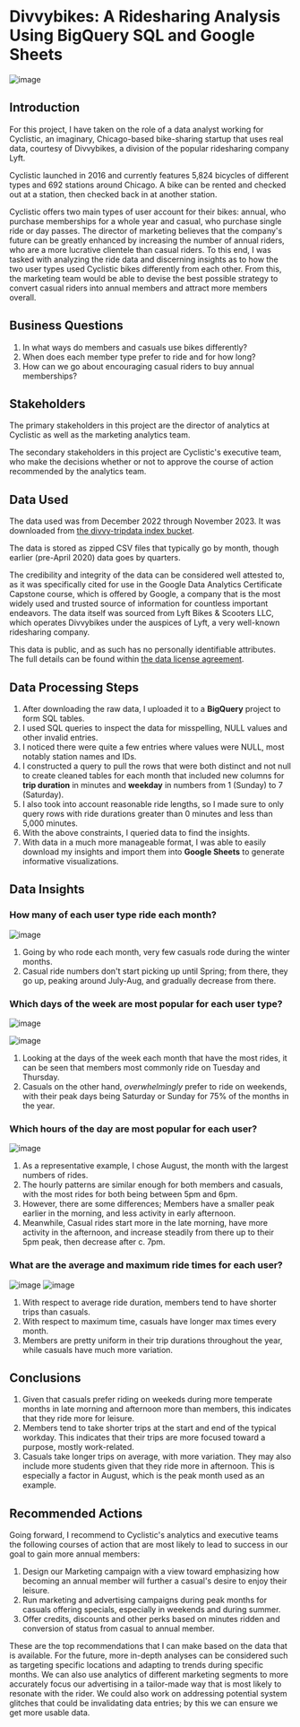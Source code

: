 # Divvybikes: A Ridesharing Analysis Using BigQuery SQL and Google Sheets

![image](https://github.com/mad5PartA/A-Case-Study-of-Divvybikes-by-Alex-Gaynor/assets/159947321/364ea8f3-15bb-400f-91a3-b633e36256e1)

## Introduction
For this project, I have taken on the role of a data analyst working for Cyclistic, an imaginary, Chicago-based bike-sharing startup that uses real data, courtesy of Divvybikes, a division of the popular ridesharing company Lyft.

Cyclistic launched in 2016 and currently features 5,824 bicycles of different types and 692 stations around Chicago.  A bike can be rented and checked out at a station, then checked back in at another station.

Cyclistic offers two main types of user account for their bikes: annual, who purchase memberships for a whole year and casual, who purchase single ride or day passes.  The director of marketing believes that the company's future can be greatly enhanced by increasing the number of annual riders, who are a more lucrative clientele than casual riders.  To this end, I was tasked with analyzing the ride data and discerning insights as to how the two user types used Cyclistic bikes differently from each other.  From this, the marketing team would be able to devise the best possible strategy to convert casual riders into annual members and attract more members overall.

## Business Questions
1. In what ways do members and casuals use bikes differently?
2. When does each member type prefer to ride and for how long?
3. How can we go about encouraging casual riders to buy annual memberships?

## Stakeholders 
The primary stakeholders in this project are the director of analytics at Cyclistic as well as the marketing analytics team.

The secondary stakeholders in this project are Cyclistic's executive team, who make the decisions whether or not to approve the course of action recommended by the analytics team.

## Data Used
The data used was from December 2022 through November 2023.  It was downloaded from [the divvy-tripdata index bucket](https://divvy-tripdata.s3.amazonaws.com/index.html).

The data is stored as zipped CSV files that typically go by month, though earlier (pre-April 2020) data goes by quarters.

The credibility and integrity of the data can be considered well attested to, as it was specifically cited for use in the Google Data Analytics Certificate Capstone course, which is offered by Google, a company that is the most widely used and trusted source of information for countless important endeavors.  The data itself was sourced from Lyft Bikes & Scooters LLC, which operates Divvybikes under the auspices of Lyft, a very well-known ridesharing company.  

This data is public, and as such has no personally identifiable attributes.  The full details can be found within [the data license agreement](https://divvybikes.com/data-license-agreement).

## Data Processing Steps
1. After downloading the raw data, I uploaded it to a **BigQuery** project to form SQL tables.
2. I used SQL queries to inspect the data for misspelling, NULL values and other invalid entries.
3. I noticed there were quite a few entries where values were NULL, most notably station names and IDs.
4. I constructed a query to pull the rows that were both distinct and not null to create cleaned tables for each month that included new columns for **trip duration** in minutes and **weekday** in numbers from 1 (Sunday) to 7 (Saturday).
5. I also took into account reasonable ride lengths, so I made sure to only query rows with ride durations greater than 0 minutes and less than 5,000 minutes.
6. With the above constraints, I queried data to find the insights.
7. With data in a much more manageable format, I was able to easily download my insights and import them into **Google Sheets** to generate informative visualizations.

## Data Insights
### How many of each user type ride each month?
![image](https://github.com/mad5PartA/A-Case-Study-of-Divvybikes-by-Alex-Gaynor/assets/159947321/97985ca9-7545-4700-bf66-392b94147320)

1. Going by who rode each month, very few casuals rode during the winter months.
2. Casual ride numbers don't start picking up until Spring; from there, they go up, peaking around July-Aug, and gradually decrease from there.

### Which days of the week are most popular for each user type?
![image](https://github.com/mad5PartA/A-Case-Study-of-Divvybikes-by-Alex-Gaynor/assets/159947321/6bcf7a1a-477c-467a-abdc-1e517e7543d8)

![image](https://github.com/mad5PartA/A-Case-Study-of-Divvybikes-by-Alex-Gaynor/assets/159947321/2522b402-168f-4a15-b4f0-a0fbc7f0f88a)

1. Looking at the days of the week each month that have the most rides, it can be seen that members most commonly ride on Tuesday and Thursday.
2. Casuals on the other hand, _overwhelmingly_ prefer to ride on weekends, with their peak days being Saturday or Sunday for 75% of the months in the year.

### Which hours of the day are most popular for each user?
![image](https://github.com/mad5PartA/A-Case-Study-of-Divvybikes-by-Alex-Gaynor/assets/159947321/177c8089-8c01-4d11-9b53-7ce024845087)

1. As a representative example, I chose August, the month with the largest numbers of rides.
2. The hourly patterns are similar enough for both members and casuals, with the most rides for both being between 5pm and 6pm.
3. However, there are some differences; Members have a smaller peak earlier in the morning, and less activity in early afternoon.
4. Meanwhile, Casual rides start more in the late morning, have more activity in the afternoon, and increase steadily from there up to their 5pm peak, then decrease after c. 7pm.

### What are the average and maximum ride times for each user?
![image](https://github.com/mad5PartA/A-Case-Study-of-Divvybikes-by-Alex-Gaynor/assets/159947321/55679642-ccb7-4c94-a19a-75937dfe88d8)
![image](https://github.com/mad5PartA/A-Case-Study-of-Divvybikes-by-Alex-Gaynor/assets/159947321/53cad738-b9d4-4c37-82fb-79d3651f66bc)

1. With respect to average ride duration, members tend to have shorter trips than casuals.
2. With respect to maximum time, casuals have longer max times every month.
3. Members are pretty uniform in their trip durations throughout the year, while casuals have much more variation.

## Conclusions
1. Given that casuals prefer riding on weekeds during more temperate months in late morning and afternoon more than members, this indicates that they ride more for leisure.
2. Members tend to take shorter trips at the start and end of the typical workday.  This indicates that their trips are more focused toward a purpose, mostly work-related.
3. Casuals take longer trips on average, with more variation.  They may also include more students given that they ride more in afternoon.  This is especially a factor in August, which is the peak month used as an example.

## Recommended Actions
Going forward, I recommend to Cyclistic's analytics and executive teams the following courses of action that are most likely to lead to success in our goal to gain more annual members:
1. Design our Marketing campaign with a view toward emphasizing how becoming an annual member will further a casual's desire to enjoy their leisure.
2. Run marketing and advertising campaigns during peak months for casuals offering specials, especially in weekends and during summer.
3. Offer credits, discounts and other perks based on minutes ridden and conversion of status from casual to annual member.

These are the top recommendations that I can make based on the data that is available.  For the future, more in-depth analyses can be considered such as targeting specific locations and adapting to trends during specific months.  We can also use analytics of different marketing segments to more accurately focus our advertising in a tailor-made way that is most likely to resonate with the rider.  We could also work on addressing potential system glitches that could be invalidating data entries; by this we can ensure we get more usable data.

